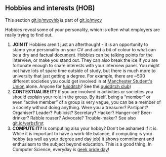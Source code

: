 ## Hobbies and interests (HOB)

This section [git.io/mycvhb](http://git.io/mycvhb) is part of [git.io/mycv](http://git.io/mycv)

Hobbies reveal some of your personality, which is often what employers are really trying to find out.

  1. **JOIN IT** Hobbies aren't just an afterthought - it is an opportunity to stamp your personality on your CV and add a bit of colour to what can be a dry and factual document. Hobbies can be talking points for the interview, or make you stand out. They can also break the ice if you are fortunate enough to share interests with your interview panel. You might not have lots of spare time outside of study, but there is much more to university that just getting a degree. For example, there are ~500 different societies you could get involved in at [Manchester Student's Union](http://manchesterstudentsunion.com) alone. Anyone for [!uidditch](https://en.wikipedia.org/wiki/Quidditch)? See the [quidditch club](http://manchesterstudentsunion.com/groups/quidditch-club))
  2. **CONTEXTUALISE IT?** If you are involved in activities or societies you should explain your role in the group. By itself, being a “member” or even “active member” of a group is very vague, you can be a member of a society without doing anything. Were you a treasurer? Partipant? Organiser? Leader? Publicist? Secretary? Hacker? Hanger-on? Beer-drinker? Rabble rouser? Advocate? Trouble-maker? See also [git.io/verbsfirst](http://git.io/verbsfirst)
  3. **COMPUTE IT?** Is computing also your hobby? Don't be ashamed if it is. While it is important to have a work-life balance, if computing is your hobby (as well as your degree and day job) it shows commitment and enthusiasm to the subject beyond education. This is a good thing. In Computer Science, everyday is [geek pride day](https://en.wikipedia.org/wiki/Geek_Pride_Day)!
